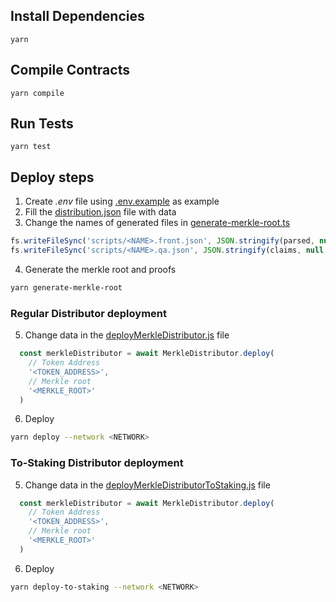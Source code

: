 
## Install Dependencies

`yarn`

## Compile Contracts

`yarn compile`

## Run Tests

`yarn test`

## Deploy steps

1) Create _.env_ file using [.env.example](.env.example) as example
2) Fill the [distribution.json](scripts/distribution.json) file with data
3) Change the names of generated files in [generate-merkle-root.ts](scripts/generate-merkle-root.ts)

```typescript
fs.writeFileSync('scripts/<NAME>.front.json', JSON.stringify(parsed, null, 4));
fs.writeFileSync('scripts/<NAME>.qa.json', JSON.stringify(claims, null, 4));
```

4) Generate the merkle root and proofs

```bash
yarn generate-merkle-root
```

### Regular Distributor deployment
5) Change data in the [deployMerkleDistributor.js](scripts/deployMerkleDistributor.js) file

```ts
  const merkleDistributor = await MerkleDistributor.deploy(
    // Token Address
    '<TOKEN_ADDRESS>',
    // Merkle root
    '<MERKLE_ROOT>'
  )
```

6) Deploy
```bash
yarn deploy --network <NETWORK>
```

### To-Staking Distributor deployment
5) Change data in the [deployMerkleDistributorToStaking.js](scripts/deployMerkleDistributorToStaking.js) file

```ts
  const merkleDistributor = await MerkleDistributor.deploy(
    // Token Address
    '<TOKEN_ADDRESS>',
    // Merkle root
    '<MERKLE_ROOT>'
  )
```

6) Deploy
```bash
yarn deploy-to-staking --network <NETWORK>
```

